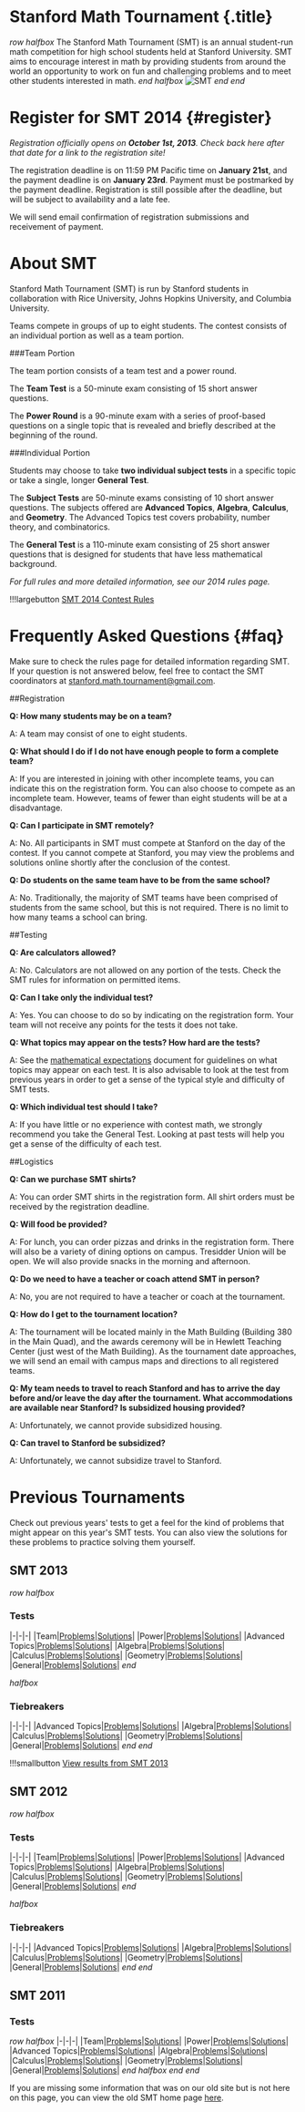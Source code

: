 # Stanford Math Tournament {.title}

$row$
$halfbox$
The Stanford Math Tournament (SMT) is an annual student-run math competition
for high school students held at Stanford University. SMT aims to encourage
interest in math by providing students from around the world an opportunity to
work on fun and challenging problems and to meet other students interested in
math.
$end$
$halfbox$
![SMT](/images/smtbanner.png)
$end$
$end$

# Register for SMT 2014 {#register}

*Registration officially opens on **October 1st, 2013**. Check back here after
that date for a link to the registration site!*

The registration deadline is on 11:59 PM Pacific time on **January 21st**, and
the payment deadline is on **January 23rd**. Payment must be postmarked by the
payment deadline. Registration is still possible after the deadline, but will
be subject to availability and a late fee.

We will send email confirmation of registration submissions and receivement of
payment.

<!--You can register and find more information at the link below.-->

<!--!!!largebutton [Register for SMT 2014!](http://example.com)-->

# About SMT

Stanford Math Tournament (SMT) is run by Stanford students in collaboration
with Rice University, Johns Hopkins University, and Columbia University.

Teams compete in groups of up to eight students. The contest consists of an
individual portion as well as a team portion. 

###Team Portion

The team portion consists of a team test and a power round.

The **Team Test** is a 50-minute exam consisting of 15 short answer questions.

The **Power Round** is a 90-minute exam with a series of proof-based questions
on a single topic that is revealed and briefly described at the beginning of
the round.

###Individual Portion

Students may choose to take **two individual subject
tests** in a specific topic or take a single, longer **General Test**.

The **Subject Tests** are 50-minute exams consisting of 10 short answer
questions. The subjects offered are **Advanced Topics**, **Algebra**,
  **Calculus**, and **Geometry**. The Advanced Topics test covers probability,
  number theory, and combinatorics.

The **General Test** is a 110-minute exam consisting of 25 short answer
questions that is designed for students that have less mathematical background. 

*For full rules and more detailed information, see our 2014 rules page.*

!!!largebutton [SMT 2014 Contest Rules](/smtrules.html)

# Frequently Asked Questions {#faq}

Make sure to check the rules page for detailed information regarding SMT.  If
your question is not answered below, feel free to contact the SMT coordinators
at stanford.math.tournament@gmail.com.

##Registration 

**Q: How many students may be on a team?**

A: A team may consist of one to eight students.

**Q: What should I do if I do not have enough people to form a complete team?**

A: If you are interested in joining with other incomplete teams, you can
indicate this on the registration form. You can also choose to compete as an
incomplete team. However, teams of fewer than eight students will be at a
disadvantage.  

**Q: Can I participate in SMT remotely?** 

A: No. All participants in SMT must compete at Stanford on the day of the
contest. If you cannot compete at Stanford, you may view the problems and
solutions online shortly after the conclusion of the contest.

**Q: Do students on the same team have to be from the same school?**

A: No. Traditionally, the majority of SMT teams have been comprised of students
from the same school, but this is not required. There is no limit to how many
teams a school can bring.

##Testing 

**Q: Are calculators allowed?**

A: No. Calculators are not allowed on any portion of the tests. Check the SMT
rules for information on permitted items.

**Q: Can I take only the individual test?**

A: Yes. You can choose to do so by indicating on the registration form. Your
team will not receive any points for the tests it does not take.

**Q: What topics may appear on the tests? How hard are the tests?**

A: See the [mathematical expectations](/pdfs/mathematical-expectations.pdf)
  document for guidelines on what topics may appear on each test. It is also
  advisable to look at the test from previous years in order to get a sense of
  the typical style and difficulty of SMT tests.

**Q: Which individual test should I take?**

A: If you have little or no experience with contest math, we strongly recommend
you take the General Test. Looking at past tests will help you get a sense of
the difficulty of each test.

##Logistics 

**Q: Can we purchase SMT shirts?**

A: You can order SMT shirts in the registration form. All shirt orders must be
received by the registration deadline.

**Q: Will food be provided?**

A: For lunch, you can order pizzas and drinks in the registration form. There
will also be a variety of dining options on campus. Tresidder Union will be
open. We will also provide snacks in the morning and afternoon.

**Q: Do we need to have a teacher or coach attend SMT in person?**

A: No, you are not required to have a teacher or coach at the tournament.

**Q: How do I get to the tournament location?**

A: The tournament will be located mainly in the Math Building (Building 380 in
    the Main Quad), and the awards ceremony will be in Hewlett Teaching Center
(just west of the Math Building). As the tournament date approaches, we will
send an email with campus maps and directions to all registered teams. 

**Q: My team needs to travel to reach Stanford and has to arrive the day before
and/or leave the day after the tournament. What accommodations are available
near Stanford? Is subsidized housing provided?**

A: Unfortunately, we cannot provide subsidized housing. 

**Q: Can travel to Stanford be subsidized?**

A: Unfortunately, we cannot subsidize travel to Stanford.

# Previous Tournaments

Check out previous years' tests to get a feel for the kind of problems that
might appear on this year's SMT tests. You can also view the solutions for
these problems to practice solving them yourself.

## SMT 2013

$row$
$halfbox$
### Tests

|-|-|-|
|Team|[Problems](/pdfs/smt2013/team-problems.pdf)|[Solutions](/pdfs/smt2013/team-solutions.pdf)|
|Power|[Problems](/pdfs/smt2013/power-problems.pdf)|[Solutions](/pdfs/smt2013/power-solutions.pdf)|
|Advanced Topics|[Problems](/pdfs/smt2013/advanced-problems.pdf)|[Solutions](/pdfs/smt2013/advanced-solutions.pdf)|
|Algebra|[Problems](/pdfs/smt2013/algebra-problems.pdf)|[Solutions](/pdfs/smt2013/algebra-solutions.pdf)|
|Calculus|[Problems](/pdfs/smt2013/calculus-problems.pdf)|[Solutions](/pdfs/smt2013/calculus-solutions.pdf)|
|Geometry|[Problems](/pdfs/smt2013/geometry-problems.pdf)|[Solutions](/pdfs/smt2013/geometry-solutions.pdf)|
|General|[Problems](/pdfs/smt2013/general-problems.pdf)|[Solutions](/pdfs/smt2013/team-solutions.pdf)|
$end$

$halfbox$
### Tiebreakers

|-|-|-|
|Advanced Topics|[Problems](/pdfs/smt2013/advanced-tiebreaker-problems.pdf)|[Solutions](/pdfs/smt2013/advanced-tiebreaker-solutions.pdf)|
|Algebra|[Problems](/pdfs/smt2013/algebra-tiebreaker-problems.pdf)|[Solutions](/pdfs/smt2013/algebra-tiebreaker-solutions.pdf)|
|Calculus|[Problems](/pdfs/smt2013/calculus-tiebreaker-problems.pdf)|[Solutions](/pdfs/smt2013/calculus-tiebreaker-solutions.pdf)|
|Geometry|[Problems](/pdfs/smt2013/geometry-tiebreaker-problems.pdf)|[Solutions](/pdfs/smt2013/geometry-tiebreaker-solutions.pdf)|
|General|[Problems](/pdfs/smt2013/general-tiebreaker-problems.pdf)|[Solutions](/pdfs/smt2013/team-tiebreaker-solutions.pdf)|
$end$
$end$

!!!smallbutton [View results from SMT 2013](/smt2013results.html)

## SMT 2012

$row$
$halfbox$
### Tests

|-|-|-|
|Team|[Problems](/pdfs/smt2012/team-problems.pdf)|[Solutions](/pdfs/smt2012/team-solutions.pdf)|
|Power|[Problems](/pdfs/smt2012/power-problems.pdf)|[Solutions](/pdfs/smt2012/power-solutions.pdf)|
|Advanced Topics|[Problems](/pdfs/smt2012/advanced-problems.pdf)|[Solutions](/pdfs/smt2012/advanced-solutions.pdf)|
|Algebra|[Problems](/pdfs/smt2012/algebra-problems.pdf)|[Solutions](/pdfs/smt2012/algebra-solutions.pdf)|
|Calculus|[Problems](/pdfs/smt2012/calculus-problems.pdf)|[Solutions](/pdfs/smt2012/calculus-solutions.pdf)|
|Geometry|[Problems](/pdfs/smt2012/geometry-problems.pdf)|[Solutions](/pdfs/smt2012/geometry-solutions.pdf)|
|General|[Problems](/pdfs/smt2012/general-problems.pdf)|[Solutions](/pdfs/smt2012/team-solutions.pdf)|
$end$

$halfbox$
### Tiebreakers

|-|-|-|
|Advanced Topics|[Problems](/pdfs/smt2012/advanced-tiebreaker-problems.pdf)|[Solutions](/pdfs/smt2012/advanced-tiebreaker-solutions.pdf)|
|Algebra|[Problems](/pdfs/smt2012/algebra-tiebreaker-problems.pdf)|[Solutions](/pdfs/smt2012/algebra-tiebreaker-solutions.pdf)|
|Calculus|[Problems](/pdfs/smt2012/calculus-tiebreaker-problems.pdf)|[Solutions](/pdfs/smt2012/calculus-tiebreaker-solutions.pdf)|
|Geometry|[Problems](/pdfs/smt2012/geometry-tiebreaker-problems.pdf)|[Solutions](/pdfs/smt2012/geometry-tiebreaker-solutions.pdf)|
|General|[Problems](/pdfs/smt2012/general-tiebreaker-problems.pdf)|[Solutions](/pdfs/smt2012/team-tiebreaker-solutions.pdf)|
$end$
$end$

## SMT 2011

### Tests

$row$
$halfbox$
|-|-|-|
|Team|[Problems](/pdfs/smt2011/team-problems.pdf)|[Solutions](/pdfs/smt2011/team-solutions.pdf)|
|Power|[Problems](/pdfs/smt2011/power-problems.pdf)|[Solutions](/pdfs/smt2011/power-solutions.pdf)|
|Advanced Topics|[Problems](/pdfs/smt2011/advanced-problems.pdf)|[Solutions](/pdfs/smt2011/advanced-solutions.pdf)|
|Algebra|[Problems](/pdfs/smt2011/algebra-problems.pdf)|[Solutions](/pdfs/smt2011/algebra-solutions.pdf)|
|Calculus|[Problems](/pdfs/smt2011/calculus-problems.pdf)|[Solutions](/pdfs/smt2011/calculus-solutions.pdf)|
|Geometry|[Problems](/pdfs/smt2011/geometry-problems.pdf)|[Solutions](/pdfs/smt2011/geometry-solutions.pdf)|
|General|[Problems](/pdfs/smt2011/general-problems.pdf)|[Solutions](/pdfs/smt2011/team-solutions.pdf)|
$end$
$halfbox$
$end$
$end$

If you are missing some information that was on our old site but is not here on this page, you can view the old SMT home page [here](/old/smt).
